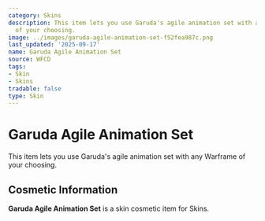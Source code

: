 ```yaml
---
category: Skins
description: This item lets you use Garuda's agile animation set with any Warframe
  of your choosing.
image: ../images/garuda-agile-animation-set-f52fea987c.png
last_updated: '2025-09-17'
name: Garuda Agile Animation Set
source: WFCD
tags:
- Skin
- Skins
tradable: false
type: Skin
---
```


# Garuda Agile Animation Set

This item lets you use Garuda's agile animation set with any Warframe of your choosing.

## Cosmetic Information

**Garuda Agile Animation Set** is a skin cosmetic item for Skins.


